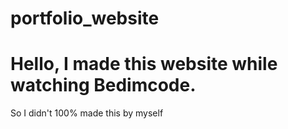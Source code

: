 # portfolio_website


# Hello, I made this website while watching Bedimcode. 
So I didn't 100% made this by myself
